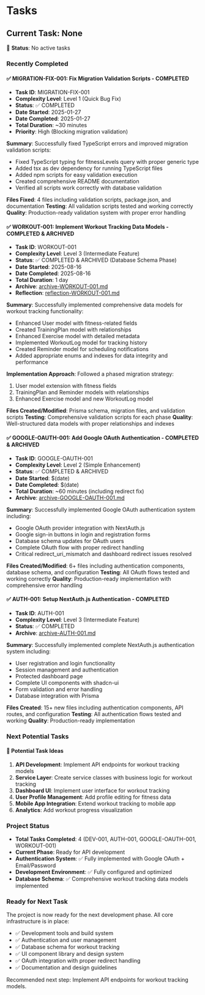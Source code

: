 # Tasks

## Current Task: None

🎯 **Status**: No active tasks

### Recently Completed

#### ✅ MIGRATION-FIX-001: Fix Migration Validation Scripts - COMPLETED

- **Task ID**: MIGRATION-FIX-001
- **Complexity Level**: Level 1 (Quick Bug Fix)
- **Status**: ✅ COMPLETED
- **Date Started**: 2025-01-27
- **Date Completed**: 2025-01-27
- **Total Duration**: ~30 minutes
- **Priority**: High (Blocking migration validation)

**Summary**: Successfully fixed TypeScript errors and improved migration validation scripts:

- Fixed TypeScript typing for fitnessLevels query with proper generic type
- Added tsx as dev dependency for running TypeScript files
- Added npm scripts for easy validation execution
- Created comprehensive README documentation
- Verified all scripts work correctly with database validation

**Files Fixed**: 4 files including validation scripts, package.json, and documentation
**Testing**: All validation scripts tested and working correctly
**Quality**: Production-ready validation system with proper error handling

#### ✅ WORKOUT-001: Implement Workout Tracking Data Models - COMPLETED & ARCHIVED

- **Task ID**: WORKOUT-001
- **Complexity Level**: Level 3 (Intermediate Feature)
- **Status**: ✅ COMPLETED & ARCHIVED (Database Schema Phase)
- **Date Started**: 2025-08-16
- **Date Completed**: 2025-08-16
- **Total Duration**: 1 day
- **Archive**: [archive-WORKOUT-001.md](archive/archive-WORKOUT-001.md)
- **Reflection**: [reflection-WORKOUT-001.md](reflection/reflection-WORKOUT-001.md)

**Summary**: Successfully implemented comprehensive data models for workout tracking functionality:

- Enhanced User model with fitness-related fields
- Created TrainingPlan model with relationships
- Enhanced Exercise model with detailed metadata
- Implemented WorkoutLog model for tracking history
- Created Reminder model for scheduling notifications
- Added appropriate enums and indexes for data integrity and performance

**Implementation Approach**: Followed a phased migration strategy:

1. User model extension with fitness fields
2. TrainingPlan and Reminder models with relationships
3. Enhanced Exercise model and new WorkoutLog model

**Files Created/Modified**: Prisma schema, migration files, and validation scripts
**Testing**: Comprehensive validation scripts for each phase
**Quality**: Well-structured data models with proper relationships and indexes

#### ✅ GOOGLE-OAUTH-001: Add Google OAuth Authentication - COMPLETED & ARCHIVED

- **Task ID**: GOOGLE-OAUTH-001
- **Complexity Level**: Level 2 (Simple Enhancement)
- **Status**: ✅ COMPLETED & ARCHIVED
- **Date Started**: $(date)
- **Date Completed**: $(date)
- **Total Duration**: ~60 minutes (including redirect fix)
- **Archive**: [archive-GOOGLE-OAUTH-001.md](archive/archive-GOOGLE-OAUTH-001.md)

**Summary**: Successfully implemented Google OAuth authentication system including:

- Google OAuth provider integration with NextAuth.js
- Google sign-in buttons in login and registration forms
- Database schema updates for OAuth users
- Complete OAuth flow with proper redirect handling
- Critical redirect_uri_mismatch and dashboard redirect issues resolved

**Files Created/Modified**: 6+ files including authentication components, database schema, and configuration
**Testing**: All OAuth flows tested and working correctly
**Quality**: Production-ready implementation with comprehensive error handling

#### ✅ AUTH-001: Setup NextAuth.js Authentication - COMPLETED

- **Task ID**: AUTH-001
- **Complexity Level**: Level 3 (Intermediate Feature)
- **Status**: ✅ COMPLETED
- **Archive**: [archive-AUTH-001.md](archive/archive-AUTH-001.md)

**Summary**: Successfully implemented complete NextAuth.js authentication system including:

- User registration and login functionality
- Session management and authentication
- Protected dashboard page
- Complete UI components with shadcn-ui
- Form validation and error handling
- Database integration with Prisma

**Files Created**: 15+ new files including authentication components, API routes, and configuration
**Testing**: All authentication flows tested and working
**Quality**: Production-ready implementation

### Next Potential Tasks

#### 🚀 Potential Task Ideas

1. **API Development**: Implement API endpoints for workout tracking models
2. **Service Layer**: Create service classes with business logic for workout tracking
3. **Dashboard UI**: Implement user interface for workout tracking
4. **User Profile Management**: Add profile editing for fitness data
5. **Mobile App Integration**: Extend workout tracking to mobile app
6. **Analytics**: Add workout progress visualization

### Project Status

- **Total Tasks Completed**: 4 (DEV-001, AUTH-001, GOOGLE-OAUTH-001, WORKOUT-001)
- **Current Phase**: Ready for API development
- **Authentication System**: ✅ Fully implemented with Google OAuth + Email/Password
- **Development Environment**: ✅ Fully configured and optimized
- **Database Schema**: ✅ Comprehensive workout tracking data models implemented

### Ready for Next Task

The project is now ready for the next development phase. All core infrastructure is in place:

- ✅ Development tools and build system
- ✅ Authentication and user management
- ✅ Database schema for workout tracking
- ✅ UI component library and design system
- ✅ OAuth integration with proper redirect handling
- ✅ Documentation and design guidelines

Recommended next step: Implement API endpoints for workout tracking models.
